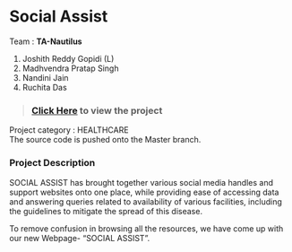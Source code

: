 # Social Assist

Team : <strong>TA-Nautilus</strong>

1. Joshith Reddy Gopidi (L)<br>
2. Madhvendra Pratap Singh<br>
3. Nandini Jain<br>
4. Ruchita Das<br>

>### [Click Here](https://jos-re.github.io/Covid-support-website/) to view the project<br>

Project category : HEALTHCARE<br>
The source code is pushed onto the Master branch.<br>

### Project Description
SOCIAL ASSIST has brought together various social media handles and support websites onto one place, while providing ease of accessing data and answering queries related to availability of various facilities, including the guidelines to mitigate the spread of this disease.

To remove confusion in browsing all the resources, we have come up with our new Webpage- “SOCIAL ASSIST”.
